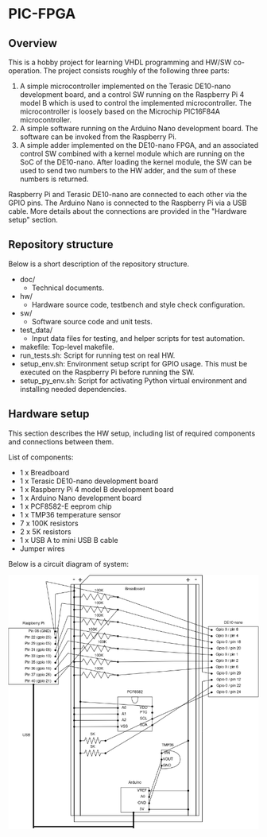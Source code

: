 # PIC-FPGA

## Overview

This is a hobby project for learning VHDL programming and HW/SW co-operation. The project consists roughly of the following three parts:

1. A simple microcontroller implemented on the Terasic DE10-nano development board, and a control SW running on the Raspberry Pi 4 model B which is used to control the implemented microcontroller. The microcontroller is loosely based on the Microchip PIC16F84A microcontroller.
2. A simple software running on the Arduino Nano development board. The software can be invoked from the Raspberry Pi.
3. A simple adder implemented on the DE10-nano FPGA, and an associated control SW combined with a kernel module which are running on the SoC of the DE10-nano. After loading the kernel module, the SW can be used to send two numbers to the HW adder, and the sum of these numbers is returned.

Raspberry Pi and Terasic DE10-nano are connected to each other via the GPIO pins. The Arduino Nano is connected to the Raspberry Pi via a USB cable. More details about the connections are provided in the "Hardware setup" section.

## Repository structure

Below is a short description of the repository structure.

- doc/
    - Technical documents.
- hw/
    - Hardware source code, testbench and style check configuration.
- sw/
    - Software source code and unit tests.
- test_data/
    - Input data files for testing, and helper scripts for test automation.
- makefile: Top-level makefile.
- run_tests.sh: Script for running test on real HW.
- setup_env.sh: Environment setup script for GPIO usage. This must be executed on the Raspberry Pi before running the SW.
- setup_py_env.sh: Script for activating Python virtual environment and installing needed dependencies.

## Hardware setup

This section describes the HW setup, including list of required components and connections between them.

List of components:

- 1 x Breadboard
- 1 x Terasic DE10-nano development board
- 1 x Raspberry Pi 4 model B development board
- 1 x Arduino Nano development board
- 1 x PCF8582-E eeprom chip
- 1 x TMP36 temperature sensor
- 7 x 100K resistors
- 2 x 5K resistors
- 1 x USB A to mini USB B cable
- Jumper wires

Below is a circuit diagram of system:

![plot](./doc/Schematic.png?raw=true "Circuit schematic")